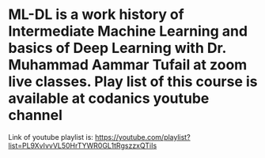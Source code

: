 # ML-DL is a work history of Intermediate Machine Learning and basics of Deep Learning with Dr. Muhammad Aammar Tufail at zoom live classes. Play list of this course is available at codanics youtube channel 
Link of youtube playlist is:
https://youtube.com/playlist?list=PL9XvIvvVL50HrTYWR0GL1tRgszzxQTiIs
